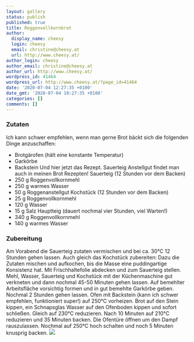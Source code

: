 ```yaml
---
layout: gallery
status: publish
published: true
title: Roggenvollkornbrot
author:
  display_name: cheesy
  login: cheesy
  email: christine@cheesy.at
  url: http://www.cheesy.at/
author_login: cheesy
author_email: christine@cheesy.at
author_url: http://www.cheesy.at/
wordpress_id: 41464
wordpress_url: http://www.cheesy.at/?page_id=41464
date: '2020-07-04 12:27:35 +0100'
date_gmt: '2020-07-04 10:27:35 +0100'
categories: []
comments: []
---
```

### Zutaten
Ich kann schwer empfehlen, wenn man gerne Brot bäckt sich die folgenden Dinge anzuschaffen:
- Brotgärofen (hält eine konstante Temperatur)
- Garkörbe
- Backstein
Und hier jetzt das Rezept. Sauerteig Anstellgut findet man auch in meinen Brot Rezepten!
Sauerteig (12 Stunden vor dem Backen)
- 250 g Roggenvollkornmehl
- 250 g warmes Wasser
- 50 g Roggenanstellgut
Kochstück (12 Stunden vor dem Backen)
- 25 g Roggenvollkornmehl
- 120 g Wasser
- 15 g Salz
Hauptteig (dauert nochmal vier Stunden, viel Warten!)
- 340 g Roggenvollkornmehl
- 140 g warmes Wasser
### Zubereitung
Am Vorabend die Sauerteig zutaten vermischen und bei ca. 30°C 12 Stunden gehen lassen.
Auch gleich das Kochstück zubereiten: Dazu die Zutaten mischen und aufkochen, bis die Masse eine puddingartige Konsistenz hat. Mit Frischhaltefolie abdecken und zum Sauerteig stellen.
Mehl, Wasser, Sauerteig und Kochstück mit der Küchenmaschine gut verkneten und dann nochmal 45-50 Minuten gehen lassen.
Auf bemehlter Arbeitsfläche vorsichtig formen und in gut bemehlte Garkörbe geben. Nochmal 2 Stunden gehen lassen.
Ofen mit Backstein (kann ich schwer empfehlen, funktioniert super!) auf 250°C vorheizen. Brot auf den Stein kippen, ein Schnapsglas Wasser auf den Ofenboden kippen und sofort schließen. Gleich auf 230°C reduzieren.
Nach 10 Minuten auf 210°C reduzieren und 35 Minuten backen. Die Ofentüre öffnen um den Dampf rauszulassen.
Nochmal auf 250°C hoch schalten und noch 5 Minuten knusprig backen.
![](http://www.cheesy.at/wp-content/uploads/Roggenbrot-1.jpg)

